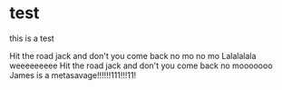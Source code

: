 # test

this is a test

Hit the road jack and don't you come back no mo no mo
Lalalalala
weeeeeeeee
Hit the road jack and don't you come back no mooooooo
James is a metasavage!!!!!!111!!!11!
